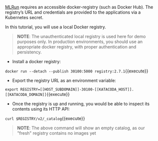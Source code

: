 [MLRun](https://github.com/mlrun/mlrun) requires an accessible docker-registry (such as Docker Hub).
The registry’s URL and credentials are provided to the applications via a Kubernetes secret.

In this tutorial, you will use a local Docker registry.

>**NOTE**: The unauthenticated local registry is used here for demo purposes only. In production environments,
> you should use an appropriate docker registry, with proper authentication and persistency.

- Install a docker registry:

`docker run --detach --publish 30100:5000 registry:2.7.1`{{execute}}

- Export the registry URL as an environment variable:

`export REGISTRY=[[HOST_SUBDOMAIN]]-30100-[[KATACODA_HOST]].[[KATACODA_DOMAIN]]`{{execute}}

- Once the registry is up and running, you would be able to inspect its contents using its HTTP API:

`curl $REGISTRY/v2/_catalog`{{execute}}

> **NOTE**: The above command will show an empty catalog, as our "fresh" registry contains no images yet

